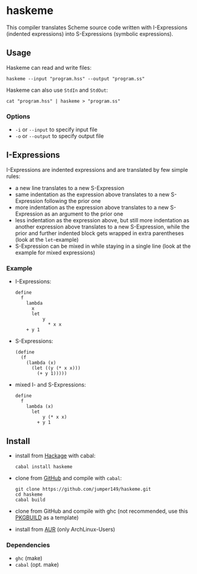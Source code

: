 # haskeme

This compiler translates Scheme source code written with I-Expressions (indented expressions) into S-Expressions (symbolic expressions).

## Usage
Haskeme can read and write files:

    haskeme --input "program.hss" --output "program.ss"

Haskeme can also use `StdIn` and `StdOut`:

    cat "program.hss" | haskeme > "program.ss"

### Options
- `-i` or `--input` to specify input file
- `-o` or `--output` to specify output file

## I-Expressions
I-Expressions are indented expressions and are translated by few simple rules:

- a new line translates to a new S-Expression
- same indentation as the expression above translates to a new S-Expression following the prior one
- more indentation as the expression above translates to a new S-Expression as an argument to the prior one
- less indentation as the expression above, but still more indentation as another expression above translates to a new S-Expression, while the prior and further indented block gets wrapped in extra parentheses (look at the `let`-example)
- S-Expression can be mixed in while staying in a single line (look at the example for mixed expressions)


### Example
- I-Expressions:

    ```
    define
      f
        lambda
          x
          let
              y
                * x x
        + y 1
    ```

- S-Expressions:

    ```
    (define
      (f
        (lambda (x)
          (let ((y (* x x)))
            (+ y 1)))))
    ```

- mixed I- and S-Expressions:

    ```
    define
      f
        lambda (x)
          let
              y (* x x)
            + y 1
    ```
    
## Install
- install from [Hackage](https://hackage.haskell.org/package/haskeme) with cabal:

    ```
    cabal install haskeme
    ```

- clone from [GitHub](https://github.com/jumper149/haskeme) and compile with `cabal`:
    
    ```
    git clone https://github.com/jumper149/haskeme.git
    cd haskeme
    cabal build
    ```

- clone from GitHub and compile with ghc (not recommended, use this [PKGBUILD](https://aur.archlinux.org/cgit/aur.git/tree/PKGBUILD?h=haskeme) as a template)

- install from [AUR](https://aur.archlinux.org/packages/haskeme/) (only ArchLinux-Users)

### Dependencies
- `ghc` (make)
- `cabal` (opt. make)
